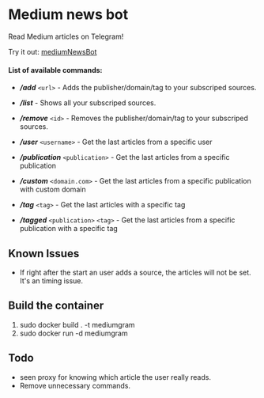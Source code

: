 # Medium news bot

Read Medium articles on Telegram!

Try it out: [mediumNewsBot](https://telegram.me/keiwosle_new_bot)


#### List of available commands:


- ***/add*** `<url>` - Adds the publisher/domain/tag to your subscriped sources.

- ***/list*** - Shows all your subscriped sources.

- ***/remove*** `<id>` - Removes the publisher/domain/tag to your subscriped sources.
  
- ***/user*** `<username>` - Get the last articles from a specific user

- ***/publication*** `<publication>` - Get the last articles from a specific publication

- ***/custom*** `<domain.com>` - Get the last articles from a specific publication with custom domain

- ***/tag*** `<tag>` - Get the last articles with a specific tag

- ***/tagged*** `<publication>` `<tag>` - Get the last articles from a specific publication with a specific tag

## Known Issues
* If right after the start an user adds a source, the articles will not be set. It's an timing issue.


## Build the container
1. sudo docker build . -t mediumgram
2. sudo docker run -d mediumgram 

## Todo
* seen proxy for knowing which article the user really reads. 
* Remove unnecessary commands.